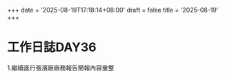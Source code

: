 +++
date = '2025-08-19T17:18:14+08:00'
draft = false
title = '2025-08-19'
+++
# 工作日誌DAY36

<!--more-->

1.繼續進行張濱廠廠務報告簡報內容彙整
